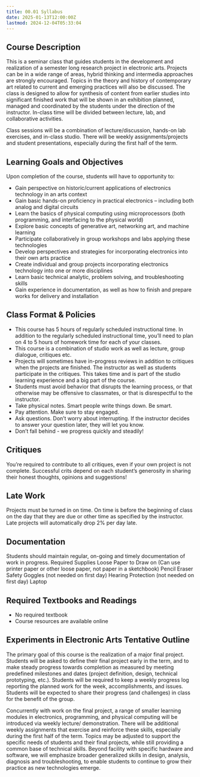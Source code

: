 ```yaml
---
title: 00.01 Syllabus
date: 2025-01-13T12:00:00Z
lastmod: 2024-12-04T05:33:04
---
```


## Course Description

This is a seminar class that guides students in the development and realization of a semester long research project in electronic arts. Projects can be in a wide range of areas, hybrid thinking and intermedia approaches are strongly encouraged. Topics in the theory and history of contemporary art related to current and emerging practices will also be discussed. The class is designed to allow for synthesis of content from earlier studies into significant finished work that will be shown in an exhibition planned, managed and coordinated by the students under the direction of the instructor. In-class time will be divided between lecture, lab, and collaborative activities.

Class sessions will be a combination of lecture/discussion, hands-on lab exercises, and in-class studio. There will be weekly assignments/projects and student presentations, especially during the first half of the term.

## Learning Goals and Objectives

Upon completion of the course, students will have to opportunity to:

- Gain perspective on historic/current applications of electronics technology in an arts context
- Gain basic hands-on proficiency in practical electronics – including both analog and digital circuits
- Learn the basics of physical computing using microprocessors (both programming, and interfacing to the physical world)
- Explore basic concepts of generative art, networking art, and machine learning
- Participate collaboratively in group workshops and labs applying these technologies
- Develop perspectives and strategies for incorporating electronics into their own arts practice
- Create individual and group projects incorporating electronics technology into one or more disciplines
- Learn basic technical analytic, problem solving, and troubleshooting skills
- Gain experience in documentation, as well as how to finish and prepare works for delivery and installation

## Class Format & Policies

- This course has 5 hours of regularly scheduled instructional time. In addition to the regularly scheduled instructional time, you’ll need to plan on 4 to 5 hours of homework time for each of your classes.
- This course is a combination of studio work as well as lecture, group dialogue, critiques etc.
- Projects will sometimes have in-progress reviews in addition to critiques when the projects are finished. The instructor as well as students participate in the critiques. This takes time and is part of the studio learning experience and a big part of the course.
- Students must avoid behavior that disrupts the learning process, or that otherwise may be offensive to classmates, or that is disrespectful to the instructor.
- Take physical notes. Smart people write things down. Be smart.
- Pay attention. Make sure to stay engaged.
- Ask questions. Don’t worry about interrupting. If the instructor decides to answer your question later, they will let you know.
- Don’t fall behind - we progress quickly and steadily!

## Critiques

You’re required to contribute to all critiques, even if your own project is not complete. Successful crits depend on each student’s generosity in sharing their honest thoughts, opinions and suggestions!

## Late Work

Projects must be turned in on time. On time is before the beginning of class on the day that they are due or other time as specified by the instructor. Late projects will automatically drop 2% per day late.

## Documentation

Students should maintain regular, on-going and timely documentation of work in progress. Required Supplies Loose Paper to Draw on (Can use printer paper or other loose paper, not paper in a sketchbook) Pencil Eraser Safety Goggles (not needed on first day) Hearing Protection (not needed on first day) Laptop

## Required Textbooks and Readings

- No required textbook
- Course resources are available online

## Experiments in Electronic Arts Tentative Outline

The primary goal of this course is the realization of a major final project. Students will be asked to define their final project early in the term, and to make steady progress towards completion as measured by meeting predefined milestones and dates (project definition, design, technical prototyping, etc.). Students will be required to keep a weekly progress log reporting the planned work for the week, accomplishments, and issues. Students will be expected to share their progress (and challenges) in class for the benefit of the group.

Concurrently with work on the final project, a range of smaller learning modules in electronics, programming, and physical computing will be introduced via weekly lecture/ demonstration. There will be additional weekly assignments that exercise and reinforce these skills, especially during the first half of the term. Topics may be adjusted to support the specific needs of students and their final projects, while still providing a common base of technical skills. Beyond facility with specific hardware and software, we will emphasize broader generalized skills in design, analysis, diagnosis and troubleshooting, to enable students to continue to grow their practice as new technologies emerge.

